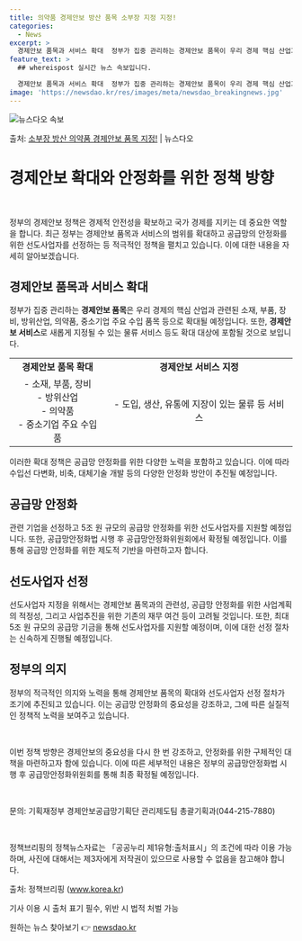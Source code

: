 ```yaml
---
title: 의약품 경제안보 방산 품목 소부장 지정 지정!
categories:
  - News
excerpt: >
  경제안보 품목과 서비스 확대  정부가 집중 관리하는 경제안보 품목이 우리 경제 핵심 산업과 연관된 소재·부품…
feature_text: >
  ## whereispost 실시간 뉴스 속보입니다.

  경제안보 품목과 서비스 확대  정부가 집중 관리하는 경제안보 품목이 우리 경제 핵심 산업과 연관된 소재·부품…
image: 'https://newsdao.kr/res/images/meta/newsdao_breakingnews.jpg'
---
```


![뉴스다오 속보](https://newsdao.kr/res/images/meta/newsdao_breakingnews.jpg)

<p>출처: <a href="https://newsdao.kr/4126" rel="dofollow">소부장 방산 의약품 경제안보 품목 지정!</a> | 뉴스다오</p>

<h1 data-ke-size="size26">경제안보 확대와 안정화를 위한 정책 방향</h1>
<p data-ke-size="size16">&nbsp;</p>
정부의 경제안보 정책은 경제적 안전성을 확보하고 국가 경제를 지키는 데 중요한 역할을 합니다. 최근 정부는 경제안보 품목과 서비스의 범위를 확대하고 공급망의 안정화를 위한 선도사업자를 선정하는 등 적극적인 정책을 펼치고 있습니다. 이에 대한 내용을 자세히 알아보겠습니다.
<h2 data-ke-size="size26">경제안보 품목과 서비스 확대</h2>
<p data-ke-size="size16">정부가 집중 관리하는 <b>경제안보 품목</b>은 우리 경제의 핵심 산업과 관련된 소재, 부품, 장비, 방위산업, 의약품, 중소기업 주요 수입 품목 등으로 확대될 예정입니다. 또한, <b>경제안보 서비스</b>로 새롭게 지정될 수 있는 물류 서비스 등도 확대 대상에 포함될 것으로 보입니다.</p>
<table>
	<tr>
		<td style="text-align: center; height: 17px;"><b>경제안보 품목 확대</b></td>
		<td style="text-align: center; height: 17px;"><b>경제안보 서비스 지정</b></td>
	</tr>
	<tr>
		<td style="text-align: center; height: 17px;">- 소재, 부품, 장비<br>- 방위산업<br>- 의약품<br>- 중소기업 주요 수입품</td>
		<td style="text-align: center; height: 17px;">- 도입, 생산, 유통에 지장이 있는 물류 등 서비스</td>
	</tr>
</table>
<p data-ke-size="size16">이러한 확대 정책은 공급망 안정화를 위한 다양한 노력을 포함하고 있습니다. 이에 따라 수입선 다변화, 비축, 대체기술 개발 등의 다양한 안정화 방안이 추진될 예정입니다.</p>
<h2 data-ke-size="size26">공급망 안정화</h2>
<p data-ke-size="size16">관련 기업을 선정하고 5조 원 규모의 공급망 안정화를 위한 선도사업자를 지원할 예정입니다. 또한, 공급망안정화법 시행 후 공급망안정화위원회에서 확정될 예정입니다. 이를 통해 공급망 안정화를 위한 제도적 기반을 마련하고자 합니다.</p>
<h2 data-ke-size="size26">선도사업자 선정</h2>
<p data-ke-size="size16">선도사업자 지정을 위해서는 경제안보 품목과의 관련성, 공급망 안정화를 위한 사업계획의 적정성, 그리고 사업추진을 위한 기존의 재무 여건 등이 고려될 것입니다. 또한, 최대 5조 원 규모의 공급망 기금을 통해 선도사업자를 지원할 예정이며, 이에 대한 선정 절차는 신속하게 진행될 예정입니다.</p>
<h2 data-ke-size="size26">정부의 의지</h2>
<p data-ke-size="size16">정부의 적극적인 의지와 노력을 통해 경제안보 품목의 확대와 선도사업자 선정 절차가 조기에 추진되고 있습니다. 이는 공급망 안정화의 중요성을 강조하고, 그에 따른 실질적인 정책적 노력을 보여주고 있습니다.</p>
<p data-ke-size="size16">&nbsp;</p>
<p data-ke-size="size16">이번 정책 방향은 경제안보의 중요성을 다시 한 번 강조하고, 안정화를 위한 구체적인 대책을 마련하고자 함에 있습니다. 이에 따른 세부적인 내용은 정부의 공급망안정화법 시행 후 공급망안정화위원회를 통해 최종 확정될 예정입니다.</p>
<p data-ke-size="size16">&nbsp;</p>
<p data-ke-size="size16">문의: 기획재정부 경제안보공급망기획단 관리제도팀 총괄기획과(044-215-7880)</p>
<p data-ke-size="size16">&nbsp;</p>
<p data-ke-size="size16">정책브리핑의 정책뉴스자료는 「공공누리 제1유형:출처표시」의 조건에 따라 이용 가능하며, 사진에 대해서는 제3자에게 저작권이 있으므로 사용할 수 없음을 참고해야 합니다.</p>
<p data-ke-size="size16">출처: 정책브리핑 (<a href="https://www.korea.kr">www.korea.kr</a>)</p>
<p data-ke-size="size16">기사 이용 시 출처 표기 필수, 위반 시 법적 처벌 가능</p> 

원하는 뉴스 찾아보기 👉 <a href="https://newsdao.kr" rel="dofollow">newsdao.kr</a>


